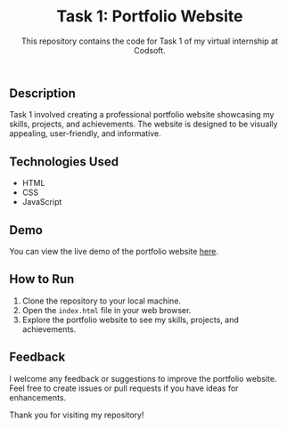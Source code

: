 <!DOCTYPE html>
<html lang="en">
<head>
    <meta charset="UTF-8">
    <meta name="viewport" content="width=device-width, initial-scale=1.0">
    <title>Task 1: Portfolio Website</title>
</head>
<body>
    <header>
        <h1>Task 1: Portfolio Website</h1>
        <p>This repository contains the code for Task 1 of my virtual internship at Codsoft.</p>
    </header>

  <section>
        <h2>Description</h2>
        <p>Task 1 involved creating a professional portfolio website showcasing my skills, projects, and achievements. The website is designed to be visually appealing, user-friendly, and informative.</p>
    </section>

  <section>
        <h2>Technologies Used</h2>
        <ul>
            <li>HTML</li>
            <li>CSS</li>
            <li>JavaScript</li>
        </ul>
    </section>

  <section>
        <h2>Demo</h2>
        <p>You can view the live demo of the portfolio website <a href="https://huzaifayounus.netlify.app" target="_blank">here</a>.</p>
    </section>
    <section>
        <h2>How to Run</h2>
        <ol>
            <li>Clone the repository to your local machine.</li>
            <li>Open the <code>index.html</code> file in your web browser.</li>
            <li>Explore the portfolio website to see my skills, projects, and achievements.</li>
        </ol>
    </section>

  <section>
        <h2>Feedback</h2>
        <p>I welcome any feedback or suggestions to improve the portfolio website. Feel free to create issues or pull requests if you have ideas for enhancements.</p>
    </section>

   <footer>
        <p>Thank you for visiting my repository!</p>
    </footer>
</body>
</html>
